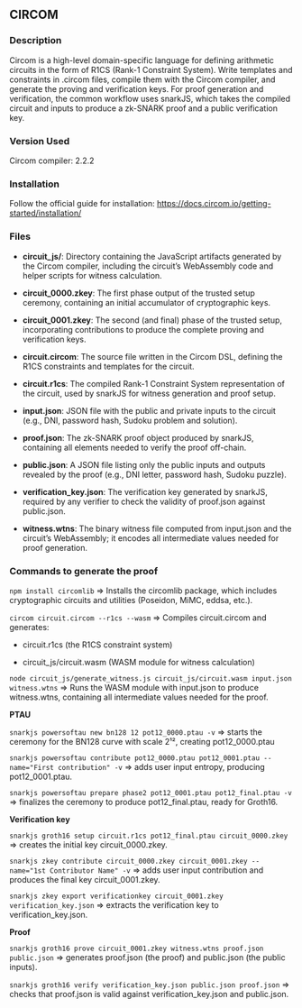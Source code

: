 ## CIRCOM

### Description
Circom is a high-level domain-specific language for defining arithmetic circuits in the form of R1CS (Rank-1 Constraint System). Write templates and constraints in .circom files, compile them with the Circom compiler, and generate the proving and verification keys.
For proof generation and verification, the common workflow uses snarkJS, which takes the compiled circuit and inputs to produce a zk-SNARK proof and a public verification key.

### Version Used

Circom compiler: 2.2.2

### Installation
Follow the official guide for installation:
https://docs.circom.io/getting-started/installation/

### Files

- **circuit_js/**: 
Directory containing the JavaScript artifacts generated by the Circom compiler, including the circuit’s WebAssembly code and helper scripts for witness calculation.

- **circuit_0000.zkey**:
The first phase output of the trusted setup ceremony, containing an initial accumulator of cryptographic keys.

- **circuit_0001.zkey**:
The second (and final) phase of the trusted setup, incorporating contributions to produce the complete proving and verification keys.

- **circuit.circom**:
The source file written in the Circom DSL, defining the R1CS constraints and templates for the circuit.

- **circuit.r1cs**:
The compiled Rank-1 Constraint System representation of the circuit, used by snarkJS for witness generation and proof setup.

- **input.json**:
JSON file with the public and private inputs to the circuit (e.g., DNI, password hash, Sudoku problem and solution).

- **proof.json**:
The zk-SNARK proof object produced by snarkJS, containing all elements needed to verify the proof off-chain.

- **public.json**:
A JSON file listing only the public inputs and outputs revealed by the proof (e.g., DNI letter, password hash, Sudoku puzzle).

- **verification_key.json**:
The verification key generated by snarkJS, required by any verifier to check the validity of proof.json against public.json.

- **witness.wtns**:
The binary witness file computed from input.json and the circuit’s WebAssembly; it encodes all intermediate values needed for proof generation.


### Commands to generate the proof


`npm install circomlib` => Installs the circomlib package, which includes cryptographic circuits and utilities (Poseidon, MiMC, eddsa, etc.).


`circom circuit.circom --r1cs --wasm` => Compiles circuit.circom and generates:

- circuit.r1cs (the R1CS constraint system)

- circuit_js/circuit.wasm (WASM module for witness calculation)


`node circuit_js/generate_witness.js circuit_js/circuit.wasm input.json witness.wtns` => Runs the WASM module with input.json to produce witness.wtns, containing all intermediate values needed for the proof.

**PTAU**

`snarkjs powersoftau new bn128 12 pot12_0000.ptau -v` => starts the ceremony for the BN128 curve with scale 2¹², creating pot12_0000.ptau

`snarkjs powersoftau contribute pot12_0000.ptau pot12_0001.ptau --name="First contribution" -v` => adds user input entropy, producing pot12_0001.ptau.

`snarkjs powersoftau prepare phase2 pot12_0001.ptau pot12_final.ptau -v` => finalizes the ceremony to produce pot12_final.ptau, ready for Groth16.

**Verification key**

`snarkjs groth16 setup circuit.r1cs pot12_final.ptau circuit_0000.zkey` => creates the initial key circuit_0000.zkey.

`snarkjs zkey contribute circuit_0000.zkey circuit_0001.zkey --name="1st Contributor Name" -v` => adds user input contribution and produces the final key circuit_0001.zkey.

`snarkjs zkey export verificationkey circuit_0001.zkey verification_key.json` => extracts the verification key to verification_key.json.

**Proof**

`snarkjs groth16 prove circuit_0001.zkey witness.wtns proof.json public.json` =>  generates proof.json (the proof) and public.json (the public inputs).

`snarkjs groth16 verify verification_key.json public.json proof.json` => checks that proof.json is valid against verification_key.json and public.json.